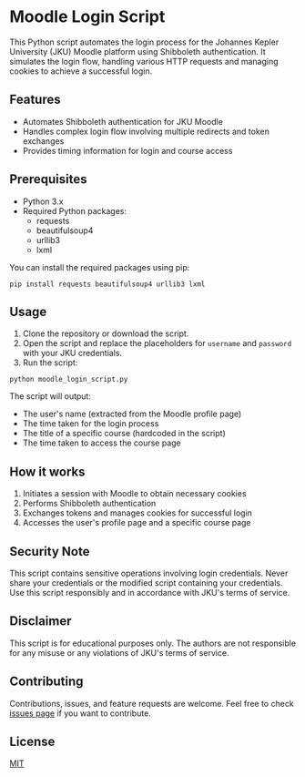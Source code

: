 # Moodle Login Script

This Python script automates the login process for the Johannes Kepler University (JKU) Moodle platform using Shibboleth authentication. It simulates the login flow, handling various HTTP requests and managing cookies to achieve a successful login.

## Features

- Automates Shibboleth authentication for JKU Moodle
- Handles complex login flow involving multiple redirects and token exchanges
- Provides timing information for login and course access

## Prerequisites

- Python 3.x
- Required Python packages:
  - requests
  - beautifulsoup4
  - urllib3
  - lxml

You can install the required packages using pip:

```
pip install requests beautifulsoup4 urllib3 lxml
```

## Usage

1. Clone the repository or download the script.
2. Open the script and replace the placeholders for `username` and `password` with your JKU credentials.
3. Run the script:

```
python moodle_login_script.py
```

The script will output:
- The user's name (extracted from the Moodle profile page)
- The time taken for the login process
- The title of a specific course (hardcoded in the script)
- The time taken to access the course page

## How it works

1. Initiates a session with Moodle to obtain necessary cookies
2. Performs Shibboleth authentication
3. Exchanges tokens and manages cookies for successful login
4. Accesses the user's profile page and a specific course page

## Security Note

This script contains sensitive operations involving login credentials. Never share your credentials or the modified script containing your credentials. Use this script responsibly and in accordance with JKU's terms of service.

## Disclaimer

This script is for educational purposes only. The authors are not responsible for any misuse or any violations of JKU's terms of service.

## Contributing

Contributions, issues, and feature requests are welcome. Feel free to check [issues page](link-to-your-issues-page) if you want to contribute.

## License

[MIT](https://choosealicense.com/licenses/mit/)
